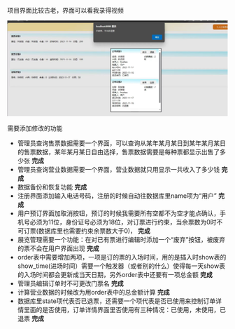 项目界面比较古老，界面可以看我录得视频

![输入图片说明](pic.jpg)

需要添加修改的功能

- 管理员查询售票数据需要一个界面，可以查询从某年某月某日到某年某月某日的售票数据，某年某月某日自由选择，售票数据需要是每种票都显示出售了多少张   **完成**
- 管理员查询营业数据需要一个界面，营业数据就只用显示一共收入了多少钱  **完成**
- 数据备份和恢复功能   **完成**
- 注册界面添加输入电话号码，注册的时候自动往数据库里name项为“用户”  **完成**
- 用户预订界面加取消按钮，预订的时候我需要所有空都不为空才能点确认，手机号必须为11位，身份证号必须为18位，对订票进行约束，当余票数为0时不可订票(数据库里也需要约束余票数大于0)， **完成**
- 展览管理需要一个功能：在对已有票进行编辑时添加一个“废弃”按钮，被废弃的票不会在用户界面出现  **完成**
- order表中需要增加两项，一项是订的票的入场时间，用的是插入时show表的show_time(进场时间）需要一个触发器（或者别的什么）使得每一天show表的入场时间都会更新成当天日期，另外order表中还要有一项总金额    **完成**
- 管理员编辑订单时不可更改门票名   **完成**
- 计算营业数据的时候改为用order表中的总金额计算  **完成**
- 数据库里state项代表否已退票，还需要一个项代表是否已使用来控制订单详情里面的是否使用，订单详情界面里否使用有三种情况：已使用，未使用，已退票  **完成**
